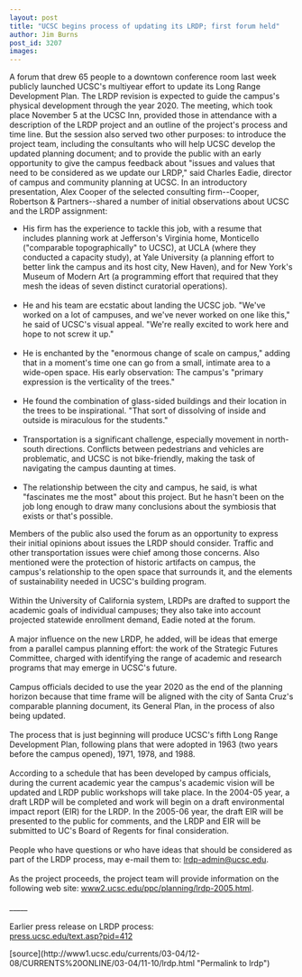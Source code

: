 ```yaml
---
layout: post
title: "UCSC begins process of updating its LRDP; first forum held"
author: Jim Burns
post_id: 3207
images:
---
```


<p>
  A forum that drew 65 people to a downtown conference room last week publicly launched UCSC's multiyear effort to update its Long Range Development Plan. The LRDP revision is expected to guide the campus's physical development through the year 2020. The meeting, which took place November 5 at the UCSC Inn, provided those in attendance with a description of the LRDP project and an outline of the project's process and time line. But the session also served two other purposes: to introduce the project team, including the consultants who will help UCSC develop the updated planning document; and to provide the public with an early opportunity to give the campus feedback about "issues and values that need to be considered as we update our LRDP," said Charles Eadie, director of campus and community planning at UCSC. In an introductory presentation, Alex Cooper of the selected consulting firm--Cooper, Robertson &amp; Partners--shared a number of initial observations about UCSC and the LRDP assignment:
</p>
<ul>
  <li>His firm has the experience to tackle this job, with a resume that includes planning work at Jefferson's Virginia home, Monticello ("comparable topographically" to UCSC), at UCLA (where they conducted a capacity study), at Yale University (a planning effort to better link the campus and its host city, New Haven), and for New York's Museum of Modern Art (a programming effort that required that they mesh the ideas of seven distinct curatorial operations).<br>
    <br>
  </li>
  <li>He and his team are ecstatic about landing the UCSC job. "We've worked on a lot of campuses, and we've never worked on one like this," he said of UCSC's visual appeal. "We're really excited to work here and hope to not screw it up."<br>
    <br>
  </li>
  <li>He is enchanted by the "enormous change of scale on campus," adding that in a moment's time one can go from a small, intimate area to a wide-open space. His early observation: The campus's "primary expression is the verticality of the trees."<br>
    <br>
  </li>
  <li>He found the combination of glass-sided buildings and their location in the trees to be inspirational. "That sort of dissolving of inside and outside is miraculous for the students."<br>
    <br>
  </li>
  <li>Transportation is a significant challenge, especially movement in north-south directions. Conflicts between pedestrians and vehicles are problematic, and UCSC is not bike-friendly, making the task of navigating the campus daunting at times.<br>
    <br>
  </li>
  <li>The relationship between the city and campus, he said, is what "fascinates me the most" about this project. But he hasn't been on the job long enough to draw many conclusions about the symbiosis that exists or that's possible.
  </li>
</ul>
<p>
  Members of the public also used the forum as an opportunity to express their initial opinions about issues the LRDP should consider. Traffic and other transportation issues were chief among those concerns. Also mentioned were the protection of historic artifacts on campus, the campus's relationship to the open space that surrounds it, and the elements of sustainability needed in UCSC's building program.<br>
  <br>
  Within the University of California system, LRDPs are drafted to support the academic goals of individual campuses; they also take into account projected statewide enrollment demand, Eadie noted at the forum.<br>
  <br>
  A major influence on the new LRDP, he added, will be ideas that emerge from a parallel campus planning effort: the work of the Strategic Futures Committee, charged with identifying the range of academic and research programs that may emerge in UCSC's future.<br>
  <br>
  Campus officials decided to use the year 2020 as the end of the planning horizon because that time frame will be aligned with the city of Santa Cruz's comparable planning document, its General Plan, in the process of also being updated.<br>
  <br>
  The process that is just beginning will produce UCSC's fifth Long Range Development Plan, following plans that were adopted in 1963 (two years before the campus opened), 1971, 1978, and 1988.<br>
  <br>
  According to a schedule that has been developed by campus officials, during the current academic year the campus's academic vision will be updated and LRDP public workshops will take place. In the 2004-05 year, a draft LRDP will be completed and work will begin on a draft environmental impact report (EIR) for the LRDP. In the 2005-06 year, the draft EIR will be presented to the public for comments, and the LRDP and EIR will be submitted to UC's Board of Regents for final consideration.<br>
  <br>
  People who have questions or who have ideas that should be considered as part of the LRDP process, may e-mail them to: <a href="mailto:lrdp-admin@ucsc.edu">lrdp-admin@ucsc.edu</a>.<br>
  <br>
  As the project proceeds, the project team will provide information on the following web site: <a href="http://www2.ucsc.edu/ppc/planning/lrdp-2005.html">www2.ucsc.edu/ppc/planning/lrdp-2005.html</a>.<br>
  <br>
  _____<br>
  <br>
  Earlier press release on LRDP process:<br>
  <a href="http://press.ucsc.edu/text.asp?pid=412">press.ucsc.edu/text.asp?pid=412</a><br>
</p>
[source](http://www1.ucsc.edu/currents/03-04/12-08/CURRENTS%20ONLINE/03-04/11-10/lrdp.html "Permalink to lrdp")
